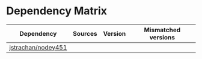 # Dependency Matrix

Dependency | Sources | Version | Mismatched versions
---------- | ------- | ------- | -------------------
[jstrachan/nodey451](https://github.com/jstrachan/nodey451.git) |  | []() | 

